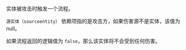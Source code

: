 实体被攻击时触发一个流程。

`源实体（sourceentity）` 依赖项指的是攻击方，如果伤害源不是实体，该值为 null。

如果流程返回的逻辑值为 `false`，那么该实体将不会受到任何伤害。

